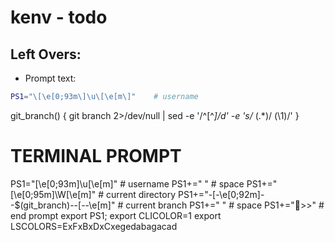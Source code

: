 # kenv - todo


## Left Overs:
* Prompt text:
```bash
PS1="\[\e[0;93m\]\u\[\e[m\]"    # username
```



git_branch() {
    git branch 2>/dev/null | sed -e '/^[^*]/d' -e 's/* \(.*\)/ (\1)/'
}

# TERMINAL PROMPT
PS1="\[\e[0;93m\]\u\[\e[m\]"    # username
PS1+=" "    # space
PS1+="\[\e[0;95m\]\W\[\e[m\]"    # current directory
PS1+="-\[-\e[0;92m\]--\$(git_branch)--\[--\e[m\]"    # current branch
PS1+=" "    # space
PS1+="🧠>>"    # end prompt
export PS1;
export CLICOLOR=1
export LSCOLORS=ExFxBxDxCxegedabagacad


